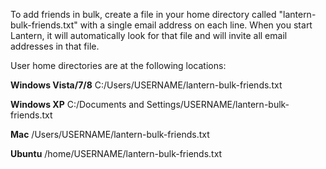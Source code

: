 To add friends in bulk, create a file in your home directory called "lantern-bulk-friends.txt" with a single email address on each line. When you start Lantern, it will automatically look for that file and will invite all email addresses in that file.

User home directories are at the following locations:

**Windows Vista/7/8**
C:/Users/USERNAME/lantern-bulk-friends.txt

**Windows XP**
C:/Documents and Settings/USERNAME/lantern-bulk-friends.txt

**Mac**
/Users/USERNAME/lantern-bulk-friends.txt

**Ubuntu**
/home/USERNAME/lantern-bulk-friends.txt